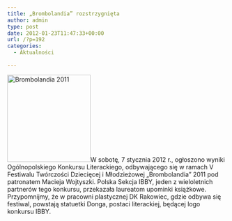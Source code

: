 ```yaml
---
title: „Brombolandia” rozstrzygnięta
author: admin
type: post
date: 2012-01-23T11:47:33+00:00
url: /?p=192
categories:
  - Aktualności

---
```


  <a href="http://www.ibby.pl/wp-content/uploads/2013/02/4.jpg" rel="lightbox[192]"><img class="alignleft size-medium wp-image-193" alt="Brombolandia 2011" src="http://www.ibby.pl/wp-content/uploads/2013/02/4-191x200.jpg" width="191" height="200" srcset="http://www.ibby.pl/wp-content/uploads/2013/02/4-191x200.jpg 191w, http://www.ibby.pl/wp-content/uploads/2013/02/4-95x100.jpg 95w, http://www.ibby.pl/wp-content/uploads/2013/02/4.jpg 300w" sizes="(max-width: 191px) 100vw, 191px" /></a>W sobotę, 7 stycznia 2012 r., ogłoszono wyniki Ogólnopolskiego Konkursu Literackiego, odbywającego się w ramach V Festiwalu Twórczości Dziecięcej i Młodzieżowej &#8222;Brombolandia&#8221; 2011 pod patronatem Macieja Wojtyszki. Polska Sekcja IBBY, jeden z wieloletnich partnerów tego konkursu, przekazała laureatom upominki książkowe. Przypomnijmy, że w pracowni plastycznej DK Rakowiec, gdzie odbywa się festiwal, powstają statuetki Donga, postaci literackiej, będącej logo konkursu IBBY.
